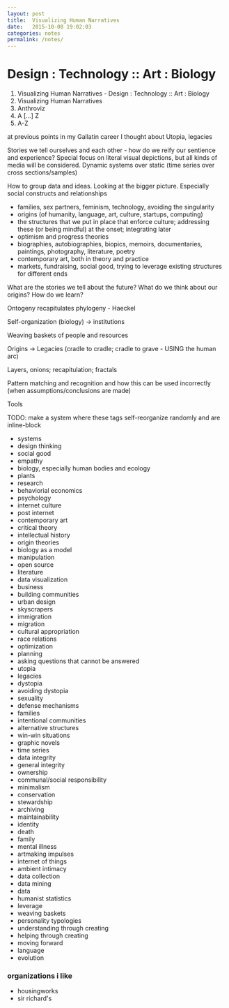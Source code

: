 ```yaml
---
layout: post
title:  Visualizing Human Narratives
date:   2015-10-08 19:02:03
categories: notes
permalink: /notes/
---
```


# Design : Technology :: Art : Biology

1. Visualizing Human Narratives - Design : Technology :: Art : Biology
2. Visualizing Human Narratives
3. Anthroviz
4. A [...] Z
5. A-Z

at previous points in my Gallatin career I thought about Utopia, legacies

Stories we tell ourselves and each other - how do we reify our sentience and experience? Special focus on literal visual depictions, but all kinds of media will be considered. Dynamic systems over static (time series over cross sections/samples)

How to group data and ideas. Looking at the bigger picture. Especially social constructs and relationships

- families, sex partners, feminism, technology, avoiding the singularity
- origins (of humanity, language, art, culture, startups, computing)
- the structures that we put in place that enforce culture; addressing these (or being mindful) at the onset; integrating later
- optimism and progress theories
- biographies, autobiographies, biopics, memoirs, documentaries, paintings, photography, literature, poetry
- contemporary art, both in theory and practice
- markets, fundraising, social good, trying to leverage existing structures for different ends

What are the stories we tell about the future? What do we think about our origins? How do we learn?

Ontogeny recapitulates phylogeny - Haeckel

Self-organization (biology) -> institutions

Weaving baskets of people and resources

Origins -> Legacies (cradle to cradle; cradle to grave - USING the human arc)

Layers, onions; recapitulation; fractals

Pattern matching and recognition and how this can be used incorrectly (when assumptions/conclusions are made)

Tools

TODO: make a system where these tags self-reorganize randomly and are inline-block

- systems
- design thinking
- social good
- empathy
- biology, especially human bodies and ecology
- plants
- research
- behaviorial economics
- psychology
- internet culture
- post internet
- contemporary art
- critical theory
- intellectual history
- origin theories
- biology as a model
- manipulation
- open source
- literature
- data visualization
- business
- building communities
- urban design
- skyscrapers
- immigration
- migration
- cultural appropriation
- race relations
- optimization
- planning
- asking questions that cannot be answered
- utopia
- legacies
- dystopia
- avoiding dystopia
- sexuality
- defense mechanisms
- families
- intentional communities
- alternative structures
- win-win situations
- graphic novels
- time series
- data integrity
- general integrity
- ownership
- communal/social responsibility
- minimalism
- conservation
- stewardship
- archiving
- maintainability
- identity
- death
- family
- mental illness
- artmaking impulses
- internet of things
- ambient intimacy
- data collection
- data mining
- data
- humanist statistics
- leverage
- weaving baskets
- personality typologies
- understanding through creating
- helping through creating
- moving forward
- language
- evolution

### organizations i like
- housingworks
- sir richard's